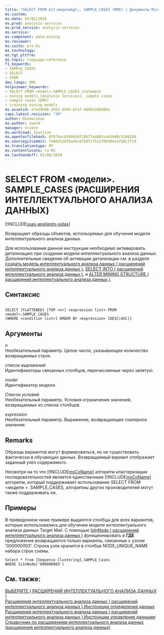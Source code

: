 ```yaml
---
title: "SELECT FROM &lt;модели&gt;. SAMPLE_CASES (DMX) | Документы Microsoft"
ms.custom: 
ms.date: 03/02/2016
ms.prod: analysis-services
ms.prod_service: analysis-services
ms.service: 
ms.component: data-mining
ms.reviewer: 
ms.suite: pro-bi
ms.technology: 
ms.tgt_pltfrm: 
ms.topic: language-reference
f1_keywords:
- SAMPLE_CASES
- SELECT
- FROM
dev_langs: DMX
helpviewer_keywords:
- SELECT FROM <model>.SAMPLE_CASES statement
- mining models [Analysis Services], sample cases
- sample cases [DMX]
- training mining models
ms.assetid: e7a34b9b-3562-4503-bfa7-dd9b12db480a
caps.latest.revision: "39"
author: Minewiskan
ms.author: owend
manager: erikre
ms.workload: Inactive
ms.openlocfilehash: 07874acbfd9d3df19b77a4885cab50d8c31862b9
ms.sourcegitcommit: f486d12078a45c87b0fcf52270b904ca7b0c7fc8
ms.translationtype: MT
ms.contentlocale: ru-RU
ms.lasthandoff: 01/08/2018
---
```

# <a name="select-from-ltmodelgtsamplecases-dmx"></a>SELECT FROM &lt;модели&gt;. SAMPLE_CASES (РАСШИРЕНИЯ ИНТЕЛЛЕКТУАЛЬНОГО АНАЛИЗА ДАННЫХ)
[!INCLUDE[ssas-appliesto-sqlas](../includes/ssas-appliesto-sqlas.md)]

  Возвращает образцы объектов, используемых для обучения модели интеллектуального анализа данных.  
  
 Для использования данной инструкции необходимо активировать детализацию при создании модели интеллектуального анализа данных. Дополнительные сведения об активации детализации см. в разделе [создать модель интеллектуального анализа данных &#40; расширений интеллектуального анализа данных &#41;](../dmx/create-mining-model-dmx.md), [SELECT INTO &#40; расширений интеллектуального анализа данных &#41;](../dmx/select-into-dmx.md), и [ALTER MINING STRUCTURE &#40; расширений интеллектуального анализа данных &#41;](../dmx/alter-mining-structure-dmx.md).  
  
## <a name="syntax"></a>Синтаксис  
  
```  
  
SELECT [FLATTENED] [TOP <n>] <expression list> FROM <model>.SAMPLE_CASES  
[WHERE <condition list>] ORDER BY <expression> [DESC|ASC]]  
```  
  
## <a name="arguments"></a>Аргументы  
 *n*  
 Необязательный параметр. Целое число, указывающее количество возвращаемых строк.  
  
 *список выражений*  
 Идентификаторы связанных столбцов, перечисленные через запятую.  
  
 *model*  
 Идентификатор модели.  
  
 *Список условий*  
 Необязательный параметр. Условия ограничения значений, возвращаемых из списка столбцов.  
  
 *expression*  
 Необязательный параметр. Выражение, возвращающее скалярное значение.  
  
## <a name="remarks"></a>Remarks  
 Образцы вариантов могут формироваться, но не существовать фактически в обучающих данных. Возвращаемый вариант отображает заданный узел содержимого.  
  
 Несмотря на то что [!INCLUDE[msCoName](../includes/msconame-md.md)] алгоритм кластеризации последовательностей является единственным [!INCLUDE[msCoName](../includes/msconame-md.md)] алгоритм, который поддерживает использование SELECT FROM \<модели >. SAMPLE_CASES, алгоритмы других производителей могут также поддерживать ее.  
  
## <a name="examples"></a>Примеры  
 В приведенном ниже примере выдаются столбцы для всех вариантов, которые использовались для обучения модели интеллектуального анализа данных Target Mail. С помощью [IsInNode &#40; расширений интеллектуального анализа данных &#41;](../dmx/isinnode-dmx.md) функционировать в **ГДЕ** предложение возвращаются только варианты, связанные с узлом '000000003'. Строка узла хранится в столбце NODE_UNIQUE_NAME набора строк схемы.  
  
```  
Select * from [Sequence Clustering].SAMPLE_Cases  
WHERE IsInNode('000000003')  
```  
  
## <a name="see-also"></a>См. также:  
 [ВЫБЕРИТЕ &#40; РАСШИРЕНИЙ ИНТЕЛЛЕКТУАЛЬНОГО АНАЛИЗА ДАННЫХ &#41;](../dmx/select-dmx.md)   
 [Расширения интеллектуального анализа данных &#40; расширений интеллектуального анализа данных &#41; Инструкции определения данных](../dmx/dmx-statements-data-definition.md)   
 [Расширения интеллектуального анализа данных &#40; расширений интеллектуального анализа данных &#41; Инструкции управления данными](../dmx/dmx-statements-data-manipulation.md)   
 [Справочник по расширениям интеллектуального анализа данных (расширения интеллектуального анализа данных)](../dmx/data-mining-extensions-dmx-statements.md)  
  
  
